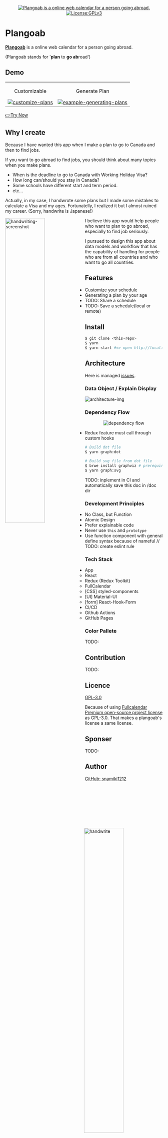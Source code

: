 <p align="center">
  <a href="https://plangoab.snamiki1212.vercel.app">
	  <img alt="Plangoab is a online web calendar for a person going abroad." src="https://user-images.githubusercontent.com/26793088/107297947-404e2a80-6a29-11eb-92ec-cce1d5c50a6e.png">
  </a>
  <a href="https://github.com/snamiki1212/plangoab/blob/master/LICENSE.md">
    <img src="https://img.shields.io/badge/License-GPLv3-blue.svg" alt="License:GPLv3" align="center">
  </a>
</p>

# Plangoab

<b><a href="https://plangoab.snamiki1212.vercel.app">Plangoab</a></b> is a online web calendar for a person going abroad.

(Plangoab stands for '<b>plan</b> to <b>go ab</b>road')

## Demo

<table align="center">
  <tr align="center">
    <td>
      <p>Customizable</p>
      <a href="https://plangoab.snamiki1212.vercel.app">
        <img
        src="https://user-images.githubusercontent.com/26793088/109248982-b37ecd00-779b-11eb-835a-21ba4d9e9e92.gif"
        alt="customize-plans">
      </a>
    </td>
    <td>
      <p>Generate Plan</p>
      <a href="https://plangoab.snamiki1212.vercel.app">
        <img src="https://user-images.githubusercontent.com/26793088/109247952-b8428180-7799-11eb-906f-44156c01746c.gif"
        alt="example-generating-plans">
      </a>
    </td>
  </tr>
</table>

[👉Try Now](https://plangoab.snamiki1212.vercel.app)

## Why I create

Because I have wanted this app when I make a plan to go to Canada and then to find jobs.

If you want to go abroad to find jobs, you should think about many topics when you make plans.

- When is the deadline to go to Canada with Working Holiday Visa?
- How long can/should you stay in Canada?
- Some schools have different start and term period.
- etc...

Actually, in my case, I handwrote some plans but I made some mistakes to calculate a Visa and my ages. Fortunatelly, I realized it but I almost ruined my career. (Sorry, handwrite is Japanese!)

<img align="left" width="50%" alt="handwriting-screenshot" src="https://user-images.githubusercontent.com/26793088/109250828-33f2fd00-779f-11eb-8bb8-0bb8fedd0787.png">
<img align="right" width="50%" alt="handwrite" src="https://user-images.githubusercontent.com/26793088/109252814-44a57200-77a3-11eb-99c0-94c3ccfc8f9a.png">

I believe this app would help people who want to plan to go abroad, especially to find job seriously.

I pursued to design this app about data models and workflow that has the capability of handling for people who are from all countries and who want to go all countries.

## Features

- Customize your schedule
- Generating a plan by your age
- TODO: Share a schedule
- TODO: Save a schedule(local or remote)

## Install

```zsh
$ git clone <this-repo>
$ yarn
$ yarn start #=> open http://local:3000
```

## Architecture

Here is managed [issues](https://github.com/snamiki1212/plangoab/issues/11).

### Data Object / Explain Display

![architecture-img](https://user-images.githubusercontent.com/26793088/106835692-a5320b00-664c-11eb-8fc6-6eba324c9f2c.jpg)

### Dependency Flow

<p align="center">
<img src="https://user-images.githubusercontent.com/26793088/107864305-de6a3800-6e0f-11eb-9d2f-f12a88414018.jpg" alt="dependency flow" />
</p>

- Redux feature must call through custom hooks

```zsh
# Build dot file
$ yarn graph:dot

# Build svg file from dot file
$ brwe install graphviz # prerequirements
$ yarn graph:svg
```

TODO: inplement in CI and automatically save this doc in /doc dir

### Development Principles

- No Class, but Function
- Atomic Design
- Prefer explainable code
- Never use `this` and `prototype`
- Use function component with general define syntax because of nameful // TODO: create eslint rule

### Tech Stack

- App
  - React
  - Redux (Redux Toolkit)
  - FullCalendar
  - [CSS] styled-components
  - [UI] Material-UI
  - [form] React-Hook-Form
- CI/CD
  - Github Actions
  - GitHub Pages

### Color Pallete

TODO:

## Contribution

TODO:

## Licence

[GPL-3.0](https://github.com/snamiki1212/plangoab/blob/master/LICENSE.md)

Because of using [Fullcalendar Premium open-source project license](https://fullcalendar.io/license) as GPL-3.0. That makes a plangoab's license a same license.

## Sponser

TODO:

## Author

[GitHub: snamiki1212](https://github.com/snamiki1212)
